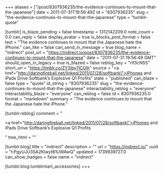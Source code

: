 +++
aliases = ["/post/8307936235/the-evidence-continues-to-mount-that-the-japanese"]
date = 2011-07-31T19:56:49Z
id = "8307936235"
slug = "the-evidence-continues-to-mount-that-the-japanese"
type = "tumblr-quote"

[tumblr]
is_blaze_pending = false
timestamp = 1312142209.0
note_count = 0.0
can_reply = false
display_avatar = true
is_blocks_post_format = false
text = "The evidence continues to mount that the Japanese hate the iPhone."
can_like = false
can_send_in_message = true
blog_name = "indirect"
post_url = "https://indirect.io/post/8307936235/the-evidence-continues-to-mount-that-the-japanese"
date = "2011-07-31 19:56:49 GMT"
should_open_in_legacy = true
is_blazed = false
reblog_key = "rlf3cN5S"
short_url = "https://tmblr.co/ZY3jby7lCGlh"
source = "<a href=\"http://daringfireball.net/linked/2011/07/28/softbank\">iPhones and iPads Drive Softbank’s Explosive Q1 Profits</a>"
state = "published"
can_blaze = false
type = "quote"
id_string = "8307936235"
slug = "the-evidence-continues-to-mount-that-the-japanese"
interactability_reblog = "everyone"
interactability_blaze = "everyone"
can_reblog = false
id = 8307936235.0
format = "markdown"
summary = "The evidence continues to mount that the Japanese hate the iPhone."

[tumblr.reblog]
comment = "<p><a href=\"http://daringfireball.net/linked/2011/07/28/softbank\">iPhones and iPads Drive Softbank’s Explosive Q1 Profits</a></p>"
tree_html = ""

[tumblr.blog]
title = "indirect"
description = ""
url = "https://indirect.io/"
uuid = "t:PgyUJU3SA2Klwyt81UWAwQ"
updated = 1739939727.0
can_show_badges = false
name = "indirect"

[tumblr.blog.tumblrmart_accessories]
+++
